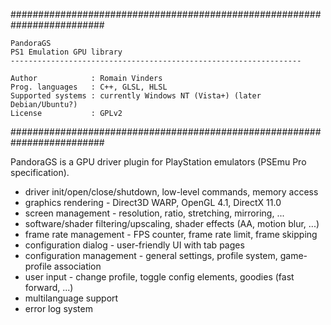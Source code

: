 #########################################################################

    PandoraGS
    PS1 Emulation GPU library
    -----------------------------------------------------------------
    
    Author            : Romain Vinders
    Prog. languages   : C++, GLSL, HLSL
    Supported systems : currently Windows NT (Vista+) (later Debian/Ubuntu?)
    License           : GPLv2

#########################################################################

PandoraGS is a GPU driver plugin for PlayStation emulators (PSEmu Pro specification).

- driver init/open/close/shutdown, low-level commands, memory access
- graphics rendering - Direct3D WARP, OpenGL 4.1, DirectX 11.0
- screen management - resolution, ratio, stretching, mirroring, ...
- software/shader filtering/upscaling, shader effects (AA, motion blur, ...)
- frame rate management - FPS counter, frame rate limit, frame skipping
- configuration dialog - user-friendly UI with tab pages
- configuration management - general settings, profile system, game-profile association
- user input - change profile, toggle config elements, goodies (fast forward, ...)
- multilanguage support
- error log system
